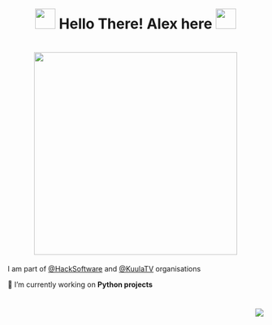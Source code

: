 <h1 align="center">
  <img src="https://media1.giphy.com/media/du3J3cXyzhj75IOgvA/giphy.gif?cid=ecf05e473xpgxrcwo275mhx1r4o2bi5nh8rmhib6d09r7ve2&rid=giphy.gif" width="40px">
  Hello There! Alex here
  <img src="https://media1.giphy.com/media/KAq5w47R9rmTuvWOWa/giphy.gif?cid=ecf05e478b0bym0lgka2xqk5x7cdoc6aipdu9gwm3ogk3kgm&rid=giphy.gif" width="40px">
</h1>

<h1 align="center">
  <img src="https://scontent.fsof3-1.fna.fbcdn.net/v/t1.0-9/72473865_3006491372969248_1629124822434840576_o.jpg?_nc_cat=110&_nc_sid=cdbe9c&_nc_ohc=EBeul2N_Y2MAX8Tlyrf&_nc_ht=scontent.fsof3-1.fna&oh=a35376673ab77c26285b1ed704653b86&oe=5F3BFEA9" height="400px">
</h1>


<!--
**SashoStoichkov/SashoStoichkov** is a ✨ _special_ ✨ repository because its `README.md` (this file) appears on your GitHub profile.

Here are some ideas to get you started:
-->

I am part of [@HackSoftware](https://github.com/HackSoftware) and [@KuulaTV](https://github.com/KuulaTV) organisations

<p float="left">
  🔭 I’m currently working on <strong>Python projects</strong>
  <br>
</p>
<!--
  - Worked over [simple-schema-validator](https://github.com/HackSoftware/simple_schema_validator) pip module ( [PyPi](https://pypi.org/project/simple-schema-validator/) )
  - Worked over [Django Styleguide](https://github.com/HackSoftware/Django-Styleguide) example [project](https://github.com/HackSoftware/Styleguide-Example)
-->
<!--
- 🌱 I’m currently learning ...
- 💬 Ask me about ...
- 📫 How to reach me: via [email](mailto:sashostoichkov@gmail.com); [Facebook]()
- ⚡ Fun fact: ...
-->

<h1 align="center">
  <img align="right" src="https://github-readme-stats.vercel.app/api?username=SashoStoichkov&show_icons=true&count_private=true&theme=merko">
</h1>
